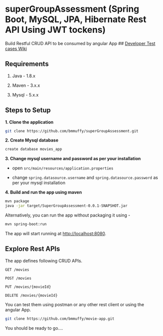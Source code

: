 # superGroupAssessment  (Spring Boot, MySQL, JPA, Hibernate Rest API Using JWT tockens)

Build Restful CRUD API to be consumed by angular App  ## [Developer Test cases Wiki](../../wiki)
## Requirements

1. Java - 1.8.x

2. Maven - 3.x.x

3. Mysql - 5.x.x

## Steps to Setup

**1. Clone the application**

```bash
git clone https://github.com/bmmuffy/superGroupAssessment.git
```

**2. Create Mysql database**
```bash
create database movies_app
```

**3. Change mysql username and password as per your installation**

+ open `src/main/resources/application.properties`

+ change `spring.datasource.username` and `spring.datasource.password` as per your mysql installation

**4. Build and run the app using maven**

```bash
mvn package
java -jar target/SuperGroupAssessment-0.0.1-SNAPSHOT.jar
```

Alternatively, you can run the app without packaging it using -

```bash
mvn spring-boot:run
```

The app will start running at <http://localhost:8080>.

## Explore Rest APIs

The app defines following CRUD APIs.

    GET /movies
    
    POST /movies
    
    PUT /movies/{movieId}
    
    DELETE /movies/{movieId}

You can test them using postman or any other rest client or using the angular App.
```bash
git clone https://github.com/bmmuffy/movie-app.git
```


You should be ready to go....




